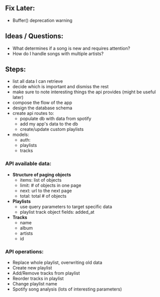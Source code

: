 ## Fix Later:

- Buffer() deprecation warning 

## Ideas / Questions:

- What determines if a song is new and requires attention?
- How do I handle songs with multiple artists?

## Steps:

- list all data I can retrieve
- decide which is important and dismiss the rest
- make sure to note interesting things the api provides (might be useful later)
- compose the flow of the app
- design the database schema
- create api routes to:
  - populate db with data from spotify
  - add my app's data to the db
  - create/update custom playlists
- models: 
  - auth:
  - playlists
  - tracks

### API available data:

- **Structure of paging objects**
  - items: list of objects
  - limit: # of objects in one page
  - next: url to the next page
  - total: total # of objects
- **Playlists**
  - use query parameters to target specific data
  - playlist track object fields: added_at
- **Tracks**
  - name
  - album
  - artists
  - id

### API operations:

- Replace whole playlist, overwriting old data
- Create new playlist
- Add/Remove tracks from playlist
- Reorder tracks in playlist
- Change playlist name
- Spotify song analysis (lots of interesting parameters)

